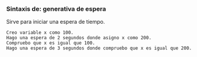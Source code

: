 ### Sintaxis de: generativa de espera

Sirve para iniciar una espera de tiempo.

```calo
Creo variable x como 100.
Hago una espera de 2 segundos donde asigno x como 200.
Compruebo que x es igual que 100.
Hago una espera de 3 segundos donde compruebo que x es igual que 200.
```